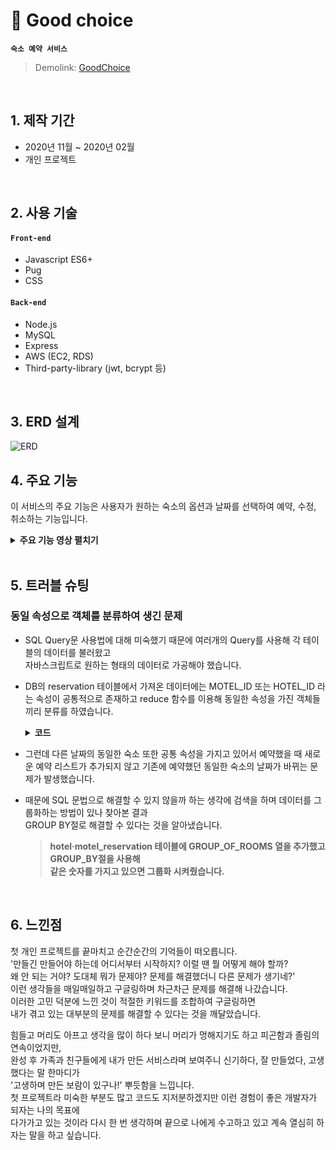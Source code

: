 # 📌 Good choice      
__`숙소 예약 서비스`__
> Demolink: [GoodChoice](http://www.goodchoice.gq/)

</br>

## 1. 제작 기간
- 2020년 11월 ~ 2020년 02월
- 개인 프로젝트

</br>

## 2. 사용 기술
#### `Front-end`
- Javascript ES6+
- Pug
- CSS
#### `Back-end`
- Node.js
- MySQL
- Express
- AWS (EC2, RDS)
- Third-party-library (jwt, bcrypt 등)

</br>

## 3. ERD 설계

![ERD](https://user-images.githubusercontent.com/52212226/120278724-986aae80-c2f0-11eb-8f05-eb3a753aa1d3.png)

## 4. 주요 기능
이 서비스의 주요 기능은 사용자가 원하는 숙소의 옵션과 날짜를 선택하여 예약, 수정, 취소하는 기능입니다.

<details>
<summary><b>주요 기능 영상 펼치기</b></summary>
<div markdown="1">
  
### 4.1 선택 옵션에 맞는 숙소 보여주기
![옵션선택](https://user-images.githubusercontent.com/52212226/120186707-ce575680-c24e-11eb-8bb3-f41e37e6c5d4.gif)
### 4.2 가격 순 정렬
![가격정렬](https://user-images.githubusercontent.com/52212226/120275388-2e500a80-c2ec-11eb-87aa-034465f50ffe.gif)
### 4.3 방 예약하기
![방예약](https://user-images.githubusercontent.com/52212226/120275676-a6b6cb80-c2ec-11eb-9072-9b9346b7fdbb.gif)
### 4.4 예약 날짜 변경
![예약날짜변경](https://user-images.githubusercontent.com/52212226/120275975-0ca35300-c2ed-11eb-88db-1bc1dca07914.gif)
### 4.5 예약 취소
![예약취소](https://user-images.githubusercontent.com/52212226/120277043-7bcd7700-c2ee-11eb-87cd-290babeda142.gif)
  
</div>
</details>

</br>  

## 5. 트러블 슈팅
### 동일 속성으로 객체를 분류하여 생긴 문제 
- SQL Query문 사용법에 대해 미숙했기 때문에 여러개의 Query를 사용해 각 테이블의 데이터를 불러왔고      
  자바스크립트로 원하는 형태의 데이터로 가공해야 했습니다.
- DB의 reservation 테이블에서 가져온 데이터에는 MOTEL_ID 또는 HOTEL_ID 라는 속성이 공통적으로 존재하고
  reduce 함수를 이용해 동일한 속성을 가진 객체들끼리 분류를 하였습니다.
  
  <details>
  <summary><b>코드</b></summary>
  <div markdown="1">
    
  ```javascript
  const groupBy = (objectArray, property) => {
    return objectArray.reduce((acc, obj) => {
        const key = obj[property];
        !acc[key] ? acc[key] = [obj.RESERVATION_DATE] : acc[key].push(obj.RESERVATION_DATE);
        return acc;
    }, {});
  }
  ```
 
  </div>
  </details>  
  
- 그런데 다른 날짜의 동일한 숙소 또한 공통 속성을 가지고 있어서 예약했을 때 
  새로운 예약 리스트가 추가되지 않고 기존에 예약했던 동일한 숙소의 날짜가 바뀌는 문제가 발생했습니다.  
- 때문에 SQL 문법으로 해결할 수 있지 않을까 하는 생각에 검색을 하며 데이터를 그룹화하는 방법이 있나 찾아본 결과        
  GROUP BY절로 해결할 수 있다는 것을 알아냈습니다.     
  
  >__hotel·motel_reservation 테이블에 GROUP_OF_ROOMS 열을 추가했고 GROUP_BY절을 사용해       
  >같은 숫자를 가지고 있으면 그룹화 시켜줬습니다.__
 
 </br>

## 6. 느낀점

첫 개인 프로젝트를 끝마치고 순간순간의 기억들이 떠오릅니다.     
'만들긴 만들어야 하는데 어디서부터 시작하지? 이럴 땐 뭘 어떻게 해야 할까?     
왜 안 되는 거야? 도대체 뭐가 문제야? 문제를 해결했더니 다른 문제가 생기네?'     
이런 생각들을 매일매일하고 구글링하며 차근차근 문제를 해결해 나갔습니다.      
이러한 고민 덕분에 느낀 것이 적절한 키워드를 조합하여 구글링하면      
내가 겪고 있는 대부분의 문제를 해결할 수 있다는 것을 깨달았습니다.      

힘들고 머리도 아프고 생각을 많이 하다 보니 머리가 멍해지기도 하고 피곤함과 졸림의 연속이었지만,     
완성 후 가족과 친구들에게 내가 만든 서비스라며 보여주니 신기하다, 잘 만들었다, 고생했다는 말 한마디가      
'고생하며 만든 보람이 있구나!' 뿌듯함을 느낍니다.            
첫 프로젝트라 미숙한 부분도 많고 코드도 지저분하겠지만 이런 경험이 좋은 개발자가 되자는 나의 목표에      
다가가고 있는 것이라 다시 한 번 생각하며 끝으로 나에게 수고하고 있고 계속 열심히 하자는 말을 하고 싶습니다.
